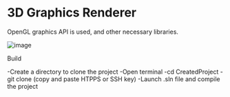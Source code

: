 # 3D Graphics Renderer
OpenGL graphics API is used, and other necessary libraries.

![image](https://github.com/user-attachments/assets/e2815a34-041e-4668-a5f0-61574bdf3026)


Build

-Create a directory to clone the project 
-Open terminal
-cd CreatedProject
-git clone (copy and paste HTPPS or SSH key)
-Launch .sln file and compile the project
